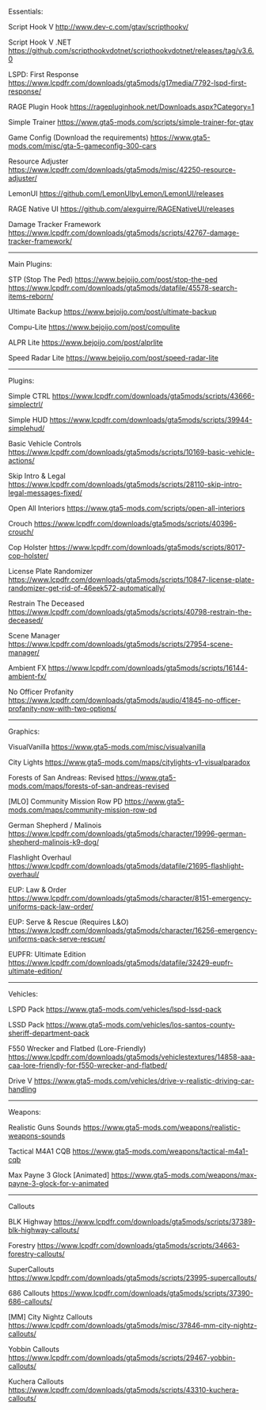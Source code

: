 Essentials:

Script Hook V
http://www.dev-c.com/gtav/scripthookv/

Script Hook V .NET
https://github.com/scripthookvdotnet/scripthookvdotnet/releases/tag/v3.6.0

LSPD: First Response
https://www.lcpdfr.com/downloads/gta5mods/g17media/7792-lspd-first-response/

RAGE Plugin Hook
https://ragepluginhook.net/Downloads.aspx?Category=1

Simple Trainer
https://www.gta5-mods.com/scripts/simple-trainer-for-gtav

Game Config (Download the requirements) 
https://www.gta5-mods.com/misc/gta-5-gameconfig-300-cars

Resource Adjuster
https://www.lcpdfr.com/downloads/gta5mods/misc/42250-resource-adjuster/

LemonUI
https://github.com/LemonUIbyLemon/LemonUI/releases

RAGE Native UI
https://github.com/alexguirre/RAGENativeUI/releases

Damage Tracker Framework
https://www.lcpdfr.com/downloads/gta5mods/scripts/42767-damage-tracker-framework/

---

Main Plugins:

STP (Stop The Ped)
https://www.bejoijo.com/post/stop-the-ped
https://www.lcpdfr.com/downloads/gta5mods/datafile/45578-search-items-reborn/

Ultimate Backup
https://www.bejoijo.com/post/ultimate-backup

Compu-Lite
https://www.bejoijo.com/post/compulite

ALPR Lite
https://www.bejoijo.com/post/alprlite

Speed Radar Lite
https://www.bejoijo.com/post/speed-radar-lite

---

Plugins:

Simple CTRL
https://www.lcpdfr.com/downloads/gta5mods/scripts/43666-simplectrl/

Simple HUD
https://www.lcpdfr.com/downloads/gta5mods/scripts/39944-simplehud/

Basic Vehicle Controls
https://www.lcpdfr.com/downloads/gta5mods/scripts/10169-basic-vehicle-actions/

Skip Intro & Legal
https://www.lcpdfr.com/downloads/gta5mods/scripts/28110-skip-intro-legal-messages-fixed/

Open All Interiors
https://www.gta5-mods.com/scripts/open-all-interiors

Crouch
https://www.lcpdfr.com/downloads/gta5mods/scripts/40396-crouch/

Cop Holster
https://www.lcpdfr.com/downloads/gta5mods/scripts/8017-cop-holster/

License Plate Randomizer
https://www.lcpdfr.com/downloads/gta5mods/scripts/10847-license-plate-randomizer-get-rid-of-46eek572-automatically/

Restrain The Deceased
https://www.lcpdfr.com/downloads/gta5mods/scripts/40798-restrain-the-deceased/

Scene Manager
https://www.lcpdfr.com/downloads/gta5mods/scripts/27954-scene-manager/

Ambient FX
https://www.lcpdfr.com/downloads/gta5mods/scripts/16144-ambient-fx/

No Officer Profanity
https://www.lcpdfr.com/downloads/gta5mods/audio/41845-no-officer-profanity-now-with-two-options/

---

Graphics:

VisualVanilla
https://www.gta5-mods.com/misc/visualvanilla

City Lights
https://www.gta5-mods.com/maps/citylights-v1-visualparadox

Forests of San Andreas: Revised
https://www.gta5-mods.com/maps/forests-of-san-andreas-revised

[MLO] Community Mission Row PD
https://www.gta5-mods.com/maps/community-mission-row-pd

German Shepherd / Malinois
https://www.lcpdfr.com/downloads/gta5mods/character/19996-german-shepherd-malinois-k9-dog/

Flashlight Overhaul
https://www.lcpdfr.com/downloads/gta5mods/datafile/21695-flashlight-overhaul/

EUP: Law & Order
https://www.lcpdfr.com/downloads/gta5mods/character/8151-emergency-uniforms-pack-law-order/

EUP: Serve & Rescue (Requires L&O)
https://www.lcpdfr.com/downloads/gta5mods/character/16256-emergency-uniforms-pack-serve-rescue/

EUPFR: Ultimate Edition
https://www.lcpdfr.com/downloads/gta5mods/datafile/32429-eupfr-ultimate-edition/

---

Vehicles: 

LSPD Pack
https://www.gta5-mods.com/vehicles/lspd-lssd-pack

LSSD Pack
https://www.gta5-mods.com/vehicles/los-santos-county-sheriff-department-pack

F550 Wrecker and Flatbed (Lore-Friendly)
https://www.lcpdfr.com/downloads/gta5mods/vehiclestextures/14858-aaa-caa-lore-friendly-for-f550-wrecker-and-flatbed/

Drive V
https://www.gta5-mods.com/vehicles/drive-v-realistic-driving-car-handling

---

Weapons:

Realistic Guns Sounds
https://www.gta5-mods.com/weapons/realistic-weapons-sounds

Tactical M4A1 CQB
https://www.gta5-mods.com/weapons/tactical-m4a1-cqb

Max Payne 3 Glock [Animated]
https://www.gta5-mods.com/weapons/max-payne-3-glock-for-v-animated

---

Callouts

BLK Highway
https://www.lcpdfr.com/downloads/gta5mods/scripts/37389-blk-highway-callouts/

Forestry
https://www.lcpdfr.com/downloads/gta5mods/scripts/34663-forestry-callouts/

SuperCallouts
https://www.lcpdfr.com/downloads/gta5mods/scripts/23995-supercallouts/

686 Callouts
https://www.lcpdfr.com/downloads/gta5mods/scripts/37390-686-callouts/

[MM] City Nightz Callouts
https://www.lcpdfr.com/downloads/gta5mods/misc/37846-mm-city-nightz-callouts/

Yobbin Callouts
https://www.lcpdfr.com/downloads/gta5mods/scripts/29467-yobbin-callouts/

Kuchera Callouts
https://www.lcpdfr.com/downloads/gta5mods/scripts/43310-kuchera-callouts/
